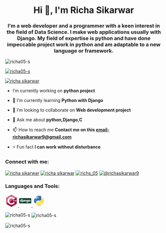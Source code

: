 <h1 align="center">Hi 👋, I'm Richa Sikarwar</h1>
<h3 align="center">I'm a web developer and a programmer with a keen interest in the field of Data Science. I make web applications usually with Django. My field of expertise is python and have done impeccable project work in python and am adaptable to a new language or framework.</h3>

<p align="left"> <img src="https://komarev.com/ghpvc/?username=richa05-s&label=Profile%20views&color=0e75b6&style=flat" alt="richa05-s" /> </p>

<p align="left"> <a href="https://github.com/ryo-ma/github-profile-trophy"><img src="https://github-profile-trophy.vercel.app/?username=richa05-s" alt="richa05-s" /></a> </p>

<p align="left"> <a href="https://twitter.com/richa sikarwar" target="blank"><img src="https://img.shields.io/twitter/follow/richa sikarwar?logo=twitter&style=for-the-badge" alt="richa sikarwar" /></a> </p>

- I’m currently working on **python project**

- 🌱 I’m currently learning **Python with Django**

- 👯 I’m looking to collaborate on **Web development project**

- 💬 Ask me about **python,Django,C**

- 📫 How to reach me **Contact me on this email-richasikarwar9@gmail.com**

- ⚡ Fun fact **I can work without disturbance**

<h3 align="left">Connect with me:</h3>
<p align="left">
<a href="https://twitter.com/richa sikarwar" target="blank"><img align="center" src="https://cdn.jsdelivr.net/npm/simple-icons@3.0.1/icons/twitter.svg" alt="richa sikarwar" height="30" width="40" /></a>
<a href="https://linkedin.com/in/richa sikarwar" target="blank"><img align="center" src="https://cdn.jsdelivr.net/npm/simple-icons@3.0.1/icons/linkedin.svg" alt="richa sikarwar" height="30" width="40" /></a>
<a href="https://www.codechef.com/users/richs_05" target="blank"><img align="center" src="https://cdn.jsdelivr.net/npm/simple-icons@3.1.0/icons/codechef.svg" alt="richs_05" height="30" width="40" /></a>
<a href="https://www.hackerrank.com/@richasikarwar9" target="blank"><img align="center" src="https://cdn.jsdelivr.net/npm/simple-icons@3.0.1/icons/hackerrank.svg" alt="@richasikarwar9" height="30" width="40" /></a>
</p>

<h3 align="left">Languages and Tools:</h3>
<p align="left"> <a href="https://www.w3schools.com/cpp/" target="_blank"> <img src="https://raw.githubusercontent.com/devicons/devicon/master/icons/cplusplus/cplusplus-original.svg" alt="cplusplus" width="40" height="40"/> </a> <a href="https://www.djangoproject.com/" target="_blank"> <img src="https://raw.githubusercontent.com/devicons/devicon/master/icons/django/django-original.svg" alt="django" width="40" height="40"/> </a> <a href="https://www.python.org" target="_blank"> <img src="https://raw.githubusercontent.com/devicons/devicon/master/icons/python/python-original.svg" alt="python" width="40" height="40"/> </a> </p>

<p><img align="left" src="https://github-readme-stats.vercel.app/api/top-langs?username=richa05-s&show_icons=true&locale=en&layout=compact" alt="richa05-s" /></p>

<p>&nbsp;<img align="center" src="https://github-readme-stats.vercel.app/api?username=richa05-s&show_icons=true&locale=en" alt="richa05-s" /></p>

<p><img align="center" src="https://github-readme-streak-stats.herokuapp.com/?user=richa05-s&" alt="richa05-s" /></p>

